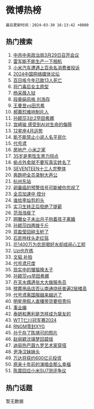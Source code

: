 # 微博热榜

`最后更新时间：2024-03-30 16:13:42 +0800`

## 热门搜索

1. [中共中央政治局3月29日召开会议](https://m.weibo.cn/search?containerid=100103type%3D1%26t%3D10%26q%3D%23%E4%B8%AD%E5%85%B1%E4%B8%AD%E5%A4%AE%E6%94%BF%E6%B2%BB%E5%B1%803%E6%9C%8829%E6%97%A5%E5%8F%AC%E5%BC%80%E4%BC%9A%E8%AE%AE%23&stream_entry_id=51&isnewpage=1&extparam=seat%3D1%26filter_type%3Drealtimehot%26c_type%3D51%26stream_entry_id%3D51%26pos%3D0%26q%3D%2523%25E4%25B8%25AD%25E5%2585%25B1%25E4%25B8%25AD%25E5%25A4%25AE%25E6%2594%25BF%25E6%25B2%25BB%25E5%25B1%25803%25E6%259C%258829%25E6%2597%25A5%25E5%258F%25AC%25E5%25BC%2580%25E4%25BC%259A%25E8%25AE%25AE%2523%26dgr%3D0%26cate%3D10103%26display_time%3D1711786420%26pre_seqid%3D171178642086501652068)
1. [雷军能不能生产一下相机](https://m.weibo.cn/search?containerid=100103type%3D1%26t%3D10%26q%3D%E9%9B%B7%E5%86%9B%E8%83%BD%E4%B8%8D%E8%83%BD%E7%94%9F%E4%BA%A7%E4%B8%80%E4%B8%8B%E7%9B%B8%E6%9C%BA&stream_entry_id=31&isnewpage=1&extparam=seat%3D1%26realpos%3D1%26band_rank%3D1%26pos%3D0%26c_type%3D31%26cate%3D5001%26lcate%3D5001%26stream_entry_id%3D31%26filter_type%3Drealtimehot%26q%3D%25E9%259B%25B7%25E5%2586%259B%25E8%2583%25BD%25E4%25B8%258D%25E8%2583%25BD%25E7%2594%259F%25E4%25BA%25A7%25E4%25B8%2580%25E4%25B8%258B%25E7%259B%25B8%25E6%259C%25BA%26flag%3D2%26dgr%3D0%26display_time%3D1711786420%26pre_seqid%3D171178642086501652068)
1. [小米汽车遭遇上百余名消费者投诉](https://m.weibo.cn/search?containerid=100103type%3D1%26t%3D10%26q%3D%23%E5%B0%8F%E7%B1%B3%E6%B1%BD%E8%BD%A6%E9%81%AD%E9%81%87%E4%B8%8A%E7%99%BE%E4%BD%99%E5%90%8D%E6%B6%88%E8%B4%B9%E8%80%85%E6%8A%95%E8%AF%89%23&stream_entry_id=31&isnewpage=1&extparam=seat%3D1%26realpos%3D2%26band_rank%3D2%26pos%3D1%26c_type%3D31%26cate%3D5001%26lcate%3D5001%26stream_entry_id%3D31%26filter_type%3Drealtimehot%26q%3D%2523%25E5%25B0%258F%25E7%25B1%25B3%25E6%25B1%25BD%25E8%25BD%25A6%25E9%2581%25AD%25E9%2581%2587%25E4%25B8%258A%25E7%2599%25BE%25E4%25BD%2599%25E5%2590%258D%25E6%25B6%2588%25E8%25B4%25B9%25E8%2580%2585%25E6%258A%2595%25E8%25AF%2589%2523%26flag%3D1%26dgr%3D0%26display_time%3D1711786420%26pre_seqid%3D171178642086501652068)
1. [2024中国网络媒体论坛](https://m.weibo.cn/search?containerid=100103type%3D1%26t%3D10%26q%3D%232024%E4%B8%AD%E5%9B%BD%E7%BD%91%E7%BB%9C%E5%AA%92%E4%BD%93%E8%AE%BA%E5%9D%9B%23&stream_entry_id=31&isnewpage=1&extparam=seat%3D1%26realpos%3D3%26band_rank%3D3%26pos%3D2%26c_type%3D31%26cate%3D5001%26lcate%3D5001%26stream_entry_id%3D31%26filter_type%3Drealtimehot%26q%3D%25232024%25E4%25B8%25AD%25E5%259B%25BD%25E7%25BD%2591%25E7%25BB%259C%25E5%25AA%2592%25E4%25BD%2593%25E8%25AE%25BA%25E5%259D%259B%2523%26flag%3D0%26dgr%3D0%26display_time%3D1711786420%26pre_seqid%3D171178642086501652068)
1. [百日咳今年已致13人死亡](https://m.weibo.cn/search?containerid=100103type%3D1%26t%3D10%26q%3D%23%E7%99%BE%E6%97%A5%E5%92%B3%E4%BB%8A%E5%B9%B4%E5%B7%B2%E8%87%B413%E4%BA%BA%E6%AD%BB%E4%BA%A1%23&stream_entry_id=31&isnewpage=1&extparam=seat%3D1%26realpos%3D4%26band_rank%3D4%26pos%3D3%26c_type%3D31%26cate%3D5001%26lcate%3D5001%26stream_entry_id%3D31%26filter_type%3Drealtimehot%26q%3D%2523%25E7%2599%25BE%25E6%2597%25A5%25E5%2592%25B3%25E4%25BB%258A%25E5%25B9%25B4%25E5%25B7%25B2%25E8%2587%25B413%25E4%25BA%25BA%25E6%25AD%25BB%25E4%25BA%25A1%2523%26flag%3D2%26dgr%3D0%26display_time%3D1711786420%26pre_seqid%3D171178642086501652068)
1. [将门毒后女主原型](https://m.weibo.cn/search?containerid=100103type%3D1%26t%3D10%26q%3D%E5%B0%86%E9%97%A8%E6%AF%92%E5%90%8E%E5%A5%B3%E4%B8%BB%E5%8E%9F%E5%9E%8B&stream_entry_id=31&isnewpage=1&extparam=seat%3D1%26realpos%3D5%26band_rank%3D5%26pos%3D4%26c_type%3D31%26cate%3D5001%26lcate%3D5001%26stream_entry_id%3D31%26filter_type%3Drealtimehot%26q%3D%25E5%25B0%2586%25E9%2597%25A8%25E6%25AF%2592%25E5%2590%258E%25E5%25A5%25B3%25E4%25B8%25BB%25E5%258E%259F%25E5%259E%258B%26flag%3D1%26dgr%3D0%26display_time%3D1711786420%26pre_seqid%3D171178642086501652068)
1. [杨采薇入狱](https://m.weibo.cn/search?containerid=100103type%3D1%26t%3D10%26q%3D%E6%9D%A8%E9%87%87%E8%96%87%E5%85%A5%E7%8B%B1&stream_entry_id=31&isnewpage=1&extparam=seat%3D1%26realpos%3D6%26band_rank%3D6%26pos%3D5%26c_type%3D31%26cate%3D5001%26lcate%3D5001%26stream_entry_id%3D31%26filter_type%3Drealtimehot%26q%3D%25E6%259D%25A8%25E9%2587%2587%25E8%2596%2587%25E5%2585%25A5%25E7%258B%25B1%26flag%3D2%26dgr%3D0%26display_time%3D1711786420%26pre_seqid%3D171178642086501652068)
1. [段奥娟风格 刘浩存](https://m.weibo.cn/search?containerid=100103type%3D1%26t%3D10%26q%3D%E6%AE%B5%E5%A5%A5%E5%A8%9F%E9%A3%8E%E6%A0%BC+%E5%88%98%E6%B5%A9%E5%AD%98&stream_entry_id=31&isnewpage=1&extparam=seat%3D1%26realpos%3D7%26band_rank%3D7%26pos%3D6%26c_type%3D31%26cate%3D5001%26lcate%3D5001%26stream_entry_id%3D31%26filter_type%3Drealtimehot%26q%3D%25E6%25AE%25B5%25E5%25A5%25A5%25E5%25A8%259F%25E9%25A3%258E%25E6%25A0%25BC%2520%25E5%2588%2598%25E6%25B5%25A9%25E5%25AD%2598%26flag%3D2%26dgr%3D0%26display_time%3D1711786420%26pre_seqid%3D171178642086501652068)
1. [王曼昱vs田志希](https://m.weibo.cn/search?containerid=100103type%3D1%26t%3D10%26q%3D%23%E7%8E%8B%E6%9B%BC%E6%98%B1vs%E7%94%B0%E5%BF%97%E5%B8%8C%23&stream_entry_id=31&isnewpage=1&extparam=seat%3D1%26realpos%3D8%26band_rank%3D8%26pos%3D7%26c_type%3D31%26cate%3D5001%26lcate%3D5001%26stream_entry_id%3D31%26filter_type%3Drealtimehot%26q%3D%2523%25E7%258E%258B%25E6%259B%25BC%25E6%2598%25B1vs%25E7%2594%25B0%25E5%25BF%2597%25E5%25B8%258C%2523%26flag%3D1%26dgr%3D0%26display_time%3D1711786420%26pre_seqid%3D171178642086501652068)
1. [郝蕾怼难哄制片人](https://m.weibo.cn/search?containerid=100103type%3D1%26t%3D10%26q%3D%23%E9%83%9D%E8%95%BE%E6%80%BC%E9%9A%BE%E5%93%84%E5%88%B6%E7%89%87%E4%BA%BA%23&stream_entry_id=31&isnewpage=1&extparam=seat%3D1%26realpos%3D9%26band_rank%3D9%26pos%3D8%26c_type%3D31%26cate%3D5001%26lcate%3D5001%26stream_entry_id%3D31%26filter_type%3Drealtimehot%26q%3D%2523%25E9%2583%259D%25E8%2595%25BE%25E6%2580%25BC%25E9%259A%25BE%25E5%2593%2584%25E5%2588%25B6%25E7%2589%2587%25E4%25BA%25BA%2523%26flag%3D0%26dgr%3D0%26display_time%3D1711786420%26pre_seqid%3D171178642086501652068)
1. [孙颖莎3比2早田希娜](https://m.weibo.cn/search?containerid=100103type%3D1%26t%3D10%26q%3D%E5%AD%99%E9%A2%96%E8%8E%8E3%E6%AF%942%E6%97%A9%E7%94%B0%E5%B8%8C%E5%A8%9C&stream_entry_id=31&isnewpage=1&extparam=seat%3D1%26realpos%3D10%26band_rank%3D10%26pos%3D9%26c_type%3D31%26cate%3D5001%26lcate%3D5001%26stream_entry_id%3D31%26filter_type%3Drealtimehot%26q%3D%25E5%25AD%2599%25E9%25A2%2596%25E8%258E%258E3%25E6%25AF%25942%25E6%2597%25A9%25E7%2594%25B0%25E5%25B8%258C%25E5%25A8%259C%26flag%3D1%26dgr%3D0%26display_time%3D1711786420%26pre_seqid%3D171178642086501652068)
1. [宫崎骏 感受到AI对生命的侮辱](https://m.weibo.cn/search?containerid=100103type%3D1%26t%3D10%26q%3D%E5%AE%AB%E5%B4%8E%E9%AA%8F+%E6%84%9F%E5%8F%97%E5%88%B0AI%E5%AF%B9%E7%94%9F%E5%91%BD%E7%9A%84%E4%BE%AE%E8%BE%B1&stream_entry_id=31&isnewpage=1&extparam=seat%3D1%26realpos%3D11%26band_rank%3D11%26pos%3D10%26c_type%3D31%26cate%3D5001%26lcate%3D5001%26stream_entry_id%3D31%26filter_type%3Drealtimehot%26q%3D%25E5%25AE%25AB%25E5%25B4%258E%25E9%25AA%258F%2520%25E6%2584%259F%25E5%258F%2597%25E5%2588%25B0AI%25E5%25AF%25B9%25E7%2594%259F%25E5%2591%25BD%25E7%259A%2584%25E4%25BE%25AE%25E8%25BE%25B1%26flag%3D0%26dgr%3D0%26display_time%3D1711786420%26pre_seqid%3D171178642086501652068)
1. [12星座4月运势](https://m.weibo.cn/search?containerid=100103type%3D1%26t%3D10%26q%3D12%E6%98%9F%E5%BA%A74%E6%9C%88%E8%BF%90%E5%8A%BF&stream_entry_id=31&isnewpage=1&extparam=seat%3D1%26realpos%3D12%26band_rank%3D12%26pos%3D11%26c_type%3D31%26cate%3D5001%26lcate%3D5001%26stream_entry_id%3D31%26filter_type%3Drealtimehot%26q%3D12%25E6%2598%259F%25E5%25BA%25A74%25E6%259C%2588%25E8%25BF%2590%25E5%258A%25BF%26flag%3D0%26dgr%3D0%26display_time%3D1711786420%26pre_seqid%3D171178642086501652068)
1. [能不能禁止小说人名平民化](https://m.weibo.cn/search?containerid=100103type%3D1%26t%3D10%26q%3D%23%E8%83%BD%E4%B8%8D%E8%83%BD%E7%A6%81%E6%AD%A2%E5%B0%8F%E8%AF%B4%E4%BA%BA%E5%90%8D%E5%B9%B3%E6%B0%91%E5%8C%96%23&stream_entry_id=31&isnewpage=1&extparam=seat%3D1%26realpos%3D13%26band_rank%3D13%26pos%3D12%26c_type%3D31%26cate%3D5001%26lcate%3D5001%26stream_entry_id%3D31%26filter_type%3Drealtimehot%26q%3D%2523%25E8%2583%25BD%25E4%25B8%258D%25E8%2583%25BD%25E7%25A6%2581%25E6%25AD%25A2%25E5%25B0%258F%25E8%25AF%25B4%25E4%25BA%25BA%25E5%2590%258D%25E5%25B9%25B3%25E6%25B0%2591%25E5%258C%2596%2523%26flag%3D0%26dgr%3D0%26display_time%3D1711786420%26pre_seqid%3D171178642086501652068)
1. [代号鸢](https://m.weibo.cn/search?containerid=100103type%3D1%26t%3D10%26q%3D%E4%BB%A3%E5%8F%B7%E9%B8%A2&stream_entry_id=31&isnewpage=1&extparam=seat%3D1%26realpos%3D14%26band_rank%3D14%26pos%3D13%26c_type%3D31%26cate%3D5001%26lcate%3D5001%26stream_entry_id%3D31%26filter_type%3Drealtimehot%26q%3D%25E4%25BB%25A3%25E5%258F%25B7%25E9%25B8%25A2%26flag%3D1%26dgr%3D0%26display_time%3D1711786420%26pre_seqid%3D171178642086501652068)
1. [房地产 小米之家](https://m.weibo.cn/search?containerid=100103type%3D1%26t%3D10%26q%3D%E6%88%BF%E5%9C%B0%E4%BA%A7+%E5%B0%8F%E7%B1%B3%E4%B9%8B%E5%AE%B6&stream_entry_id=31&isnewpage=1&extparam=seat%3D1%26realpos%3D15%26band_rank%3D15%26pos%3D14%26c_type%3D31%26cate%3D5001%26lcate%3D5001%26stream_entry_id%3D31%26filter_type%3Drealtimehot%26q%3D%25E6%2588%25BF%25E5%259C%25B0%25E4%25BA%25A7%2520%25E5%25B0%258F%25E7%25B1%25B3%25E4%25B9%258B%25E5%25AE%25B6%26flag%3D1%26dgr%3D0%26display_time%3D1711786420%26pre_seqid%3D171178642086501652068)
1. [35岁是男性生育力拐点](https://m.weibo.cn/search?containerid=100103type%3D1%26t%3D10%26q%3D%2335%E5%B2%81%E6%98%AF%E7%94%B7%E6%80%A7%E7%94%9F%E8%82%B2%E5%8A%9B%E6%8B%90%E7%82%B9%23&stream_entry_id=31&isnewpage=1&extparam=seat%3D1%26realpos%3D16%26band_rank%3D16%26pos%3D15%26c_type%3D31%26cate%3D5001%26lcate%3D5001%26stream_entry_id%3D31%26filter_type%3Drealtimehot%26q%3D%252335%25E5%25B2%2581%25E6%2598%25AF%25E7%2594%25B7%25E6%2580%25A7%25E7%2594%259F%25E8%2582%25B2%25E5%258A%259B%25E6%258B%2590%25E7%2582%25B9%2523%26flag%3D2%26dgr%3D0%26display_time%3D1711786420%26pre_seqid%3D171178642086501652068)
1. [偷点外卖就不要写真实姓名了](https://m.weibo.cn/search?containerid=100103type%3D1%26t%3D10%26q%3D%23%E5%81%B7%E7%82%B9%E5%A4%96%E5%8D%96%E5%B0%B1%E4%B8%8D%E8%A6%81%E5%86%99%E7%9C%9F%E5%AE%9E%E5%A7%93%E5%90%8D%E4%BA%86%23&stream_entry_id=31&isnewpage=1&extparam=seat%3D1%26realpos%3D17%26band_rank%3D17%26pos%3D16%26c_type%3D31%26cate%3D5001%26lcate%3D5001%26stream_entry_id%3D31%26filter_type%3Drealtimehot%26q%3D%2523%25E5%2581%25B7%25E7%2582%25B9%25E5%25A4%2596%25E5%258D%2596%25E5%25B0%25B1%25E4%25B8%258D%25E8%25A6%2581%25E5%2586%2599%25E7%259C%259F%25E5%25AE%259E%25E5%25A7%2593%25E5%2590%258D%25E4%25BA%2586%2523%26flag%3D0%26dgr%3D0%26display_time%3D1711786420%26pre_seqid%3D171178642086501652068)
1. [SEVENTEEN十三人完整体](https://m.weibo.cn/search?containerid=100103type%3D1%26t%3D10%26q%3D%23SEVENTEEN%E5%8D%81%E4%B8%89%E4%BA%BA%E5%AE%8C%E6%95%B4%E4%BD%93%23&stream_entry_id=31&isnewpage=1&extparam=seat%3D1%26realpos%3D18%26band_rank%3D18%26pos%3D17%26c_type%3D31%26cate%3D5001%26lcate%3D5001%26stream_entry_id%3D31%26filter_type%3Drealtimehot%26q%3D%2523SEVENTEEN%25E5%258D%2581%25E4%25B8%2589%25E4%25BA%25BA%25E5%25AE%258C%25E6%2595%25B4%25E4%25BD%2593%2523%26flag%3D1%26dgr%3D0%26display_time%3D1711786420%26pre_seqid%3D171178642086501652068)
1. [奔跑吧全员录制大声公](https://m.weibo.cn/search?containerid=100103type%3D1%26t%3D10%26q%3D%E5%A5%94%E8%B7%91%E5%90%A7%E5%85%A8%E5%91%98%E5%BD%95%E5%88%B6%E5%A4%A7%E5%A3%B0%E5%85%AC&stream_entry_id=31&isnewpage=1&extparam=seat%3D1%26realpos%3D19%26band_rank%3D19%26pos%3D18%26c_type%3D31%26cate%3D5001%26lcate%3D5001%26stream_entry_id%3D31%26filter_type%3Drealtimehot%26q%3D%25E5%25A5%2594%25E8%25B7%2591%25E5%2590%25A7%25E5%2585%25A8%25E5%2591%2598%25E5%25BD%2595%25E5%2588%25B6%25E5%25A4%25A7%25E5%25A3%25B0%25E5%2585%25AC%26flag%3D0%26dgr%3D0%26display_time%3D1711786420%26pre_seqid%3D171178642086501652068)
1. [杭州东站](https://m.weibo.cn/search?containerid=100103type%3D1%26t%3D10%26q%3D%E6%9D%AD%E5%B7%9E%E4%B8%9C%E7%AB%99&stream_entry_id=31&isnewpage=1&extparam=seat%3D1%26realpos%3D20%26band_rank%3D20%26pos%3D19%26c_type%3D31%26cate%3D5001%26lcate%3D5001%26stream_entry_id%3D31%26filter_type%3Drealtimehot%26q%3D%25E6%259D%25AD%25E5%25B7%259E%25E4%25B8%259C%25E7%25AB%2599%26flag%3D0%26dgr%3D0%26display_time%3D1711786420%26pre_seqid%3D171178642086501652068)
1. [卵巢癌的预警信号可能被你忽视了](https://m.weibo.cn/search?containerid=100103type%3D1%26t%3D10%26q%3D%23%E5%8D%B5%E5%B7%A2%E7%99%8C%E7%9A%84%E9%A2%84%E8%AD%A6%E4%BF%A1%E5%8F%B7%E5%8F%AF%E8%83%BD%E8%A2%AB%E4%BD%A0%E5%BF%BD%E8%A7%86%E4%BA%86%23&stream_entry_id=31&isnewpage=1&extparam=seat%3D1%26realpos%3D21%26band_rank%3D21%26pos%3D20%26c_type%3D31%26cate%3D5001%26lcate%3D5001%26stream_entry_id%3D31%26filter_type%3Drealtimehot%26q%3D%2523%25E5%258D%25B5%25E5%25B7%25A2%25E7%2599%258C%25E7%259A%2584%25E9%25A2%2584%25E8%25AD%25A6%25E4%25BF%25A1%25E5%258F%25B7%25E5%258F%25AF%25E8%2583%25BD%25E8%25A2%25AB%25E4%25BD%25A0%25E5%25BF%25BD%25E8%25A7%2586%25E4%25BA%2586%2523%26flag%3D1%26dgr%3D0%26display_time%3D1711786420%26pre_seqid%3D171178642086501652068)
1. [全员加速中 控分](https://m.weibo.cn/search?containerid=100103type%3D1%26t%3D10%26q%3D%E5%85%A8%E5%91%98%E5%8A%A0%E9%80%9F%E4%B8%AD+%E6%8E%A7%E5%88%86&stream_entry_id=31&isnewpage=1&extparam=seat%3D1%26realpos%3D22%26band_rank%3D22%26pos%3D21%26c_type%3D31%26cate%3D5001%26lcate%3D5001%26stream_entry_id%3D31%26filter_type%3Drealtimehot%26q%3D%25E5%2585%25A8%25E5%2591%2598%25E5%258A%25A0%25E9%2580%259F%25E4%25B8%25AD%2520%25E6%258E%25A7%25E5%2588%2586%26flag%3D1%26dgr%3D0%26display_time%3D1711786420%26pre_seqid%3D171178642086501652068)
1. [谁给李灿剪的头](https://m.weibo.cn/search?containerid=100103type%3D1%26t%3D10%26q%3D%E8%B0%81%E7%BB%99%E6%9D%8E%E7%81%BF%E5%89%AA%E7%9A%84%E5%A4%B4&stream_entry_id=31&isnewpage=1&extparam=seat%3D1%26realpos%3D23%26band_rank%3D23%26pos%3D22%26c_type%3D31%26cate%3D5001%26lcate%3D5001%26stream_entry_id%3D31%26filter_type%3Drealtimehot%26q%3D%25E8%25B0%2581%25E7%25BB%2599%25E6%259D%258E%25E7%2581%25BF%25E5%2589%25AA%25E7%259A%2584%25E5%25A4%25B4%26flag%3D1%26dgr%3D0%26display_time%3D1711786420%26pre_seqid%3D171178642086501652068)
1. [实习生转正后拒绝了提薪](https://m.weibo.cn/search?containerid=100103type%3D1%26t%3D10%26q%3D%23%E5%AE%9E%E4%B9%A0%E7%94%9F%E8%BD%AC%E6%AD%A3%E5%90%8E%E6%8B%92%E7%BB%9D%E4%BA%86%E6%8F%90%E8%96%AA%23&stream_entry_id=31&isnewpage=1&extparam=seat%3D1%26realpos%3D24%26band_rank%3D24%26pos%3D23%26c_type%3D31%26cate%3D5001%26lcate%3D5001%26stream_entry_id%3D31%26filter_type%3Drealtimehot%26q%3D%2523%25E5%25AE%259E%25E4%25B9%25A0%25E7%2594%259F%25E8%25BD%25AC%25E6%25AD%25A3%25E5%2590%258E%25E6%258B%2592%25E7%25BB%259D%25E4%25BA%2586%25E6%258F%2590%25E8%2596%25AA%2523%26flag%3D0%26dgr%3D0%26display_time%3D1711786420%26pre_seqid%3D171178642086501652068)
1. [范湉湉瘦了](https://m.weibo.cn/search?containerid=100103type%3D1%26t%3D10%26q%3D%23%E8%8C%83%E6%B9%89%E6%B9%89%E7%98%A6%E4%BA%86%23&stream_entry_id=31&isnewpage=1&extparam=seat%3D1%26realpos%3D25%26band_rank%3D25%26pos%3D24%26c_type%3D31%26cate%3D5001%26lcate%3D5001%26stream_entry_id%3D31%26filter_type%3Drealtimehot%26q%3D%2523%25E8%258C%2583%25E6%25B9%2589%25E6%25B9%2589%25E7%2598%25A6%25E4%25BA%2586%2523%26flag%3D0%26dgr%3D0%26display_time%3D1711786420%26pre_seqid%3D171178642086501652068)
1. [网曝女子未出月子抱着孩子离婚](https://m.weibo.cn/search?containerid=100103type%3D1%26t%3D10%26q%3D%23%E7%BD%91%E6%9B%9D%E5%A5%B3%E5%AD%90%E6%9C%AA%E5%87%BA%E6%9C%88%E5%AD%90%E6%8A%B1%E7%9D%80%E5%AD%A9%E5%AD%90%E7%A6%BB%E5%A9%9A%23&stream_entry_id=31&isnewpage=1&extparam=seat%3D1%26realpos%3D26%26band_rank%3D26%26pos%3D25%26c_type%3D31%26cate%3D5001%26lcate%3D5001%26stream_entry_id%3D31%26filter_type%3Drealtimehot%26q%3D%2523%25E7%25BD%2591%25E6%259B%259D%25E5%25A5%25B3%25E5%25AD%2590%25E6%259C%25AA%25E5%2587%25BA%25E6%259C%2588%25E5%25AD%2590%25E6%258A%25B1%25E7%259D%2580%25E5%25AD%25A9%25E5%25AD%2590%25E7%25A6%25BB%25E5%25A9%259A%2523%26flag%3D0%26dgr%3D0%26display_time%3D1711786420%26pre_seqid%3D171178642086501652068)
1. [孙颖莎四两拨千斤](https://m.weibo.cn/search?containerid=100103type%3D1%26t%3D10%26q%3D%23%E5%AD%99%E9%A2%96%E8%8E%8E%E5%9B%9B%E4%B8%A4%E6%8B%A8%E5%8D%83%E6%96%A4%23&stream_entry_id=31&isnewpage=1&extparam=seat%3D1%26realpos%3D27%26band_rank%3D27%26pos%3D26%26c_type%3D31%26cate%3D5001%26lcate%3D5001%26stream_entry_id%3D31%26filter_type%3Drealtimehot%26q%3D%2523%25E5%25AD%2599%25E9%25A2%2596%25E8%258E%258E%25E5%259B%259B%25E4%25B8%25A4%25E6%258B%25A8%25E5%258D%2583%25E6%2596%25A4%2523%26flag%3D1%26dgr%3D0%26display_time%3D1711786420%26pre_seqid%3D171178642086501652068)
1. [蓝盈莹回碎玉轩了](https://m.weibo.cn/search?containerid=100103type%3D1%26t%3D10%26q%3D%23%E8%93%9D%E7%9B%88%E8%8E%B9%E5%9B%9E%E7%A2%8E%E7%8E%89%E8%BD%A9%E4%BA%86%23&stream_entry_id=31&isnewpage=1&extparam=seat%3D1%26realpos%3D28%26band_rank%3D28%26pos%3D27%26c_type%3D31%26cate%3D5001%26lcate%3D5001%26stream_entry_id%3D31%26filter_type%3Drealtimehot%26q%3D%2523%25E8%2593%259D%25E7%259B%2588%25E8%258E%25B9%25E5%259B%259E%25E7%25A2%258E%25E7%258E%2589%25E8%25BD%25A9%25E4%25BA%2586%2523%26flag%3D0%26dgr%3D0%26display_time%3D1711786420%26pre_seqid%3D171178642086501652068)
1. [石凯拎枕头走红毯](https://m.weibo.cn/search?containerid=100103type%3D1%26t%3D10%26q%3D%E7%9F%B3%E5%87%AF%E6%8B%8E%E6%9E%95%E5%A4%B4%E8%B5%B0%E7%BA%A2%E6%AF%AF&stream_entry_id=31&isnewpage=1&extparam=seat%3D1%26realpos%3D29%26band_rank%3D29%26pos%3D28%26c_type%3D31%26cate%3D5001%26lcate%3D5001%26stream_entry_id%3D31%26filter_type%3Drealtimehot%26q%3D%25E7%259F%25B3%25E5%2587%25AF%25E6%258B%258E%25E6%259E%2595%25E5%25A4%25B4%25E8%25B5%25B0%25E7%25BA%25A2%25E6%25AF%25AF%26flag%3D1%26dgr%3D0%26display_time%3D1711786420%26pre_seqid%3D171178642086501652068)
1. [花1400万为农民喝好水却成闹心工程](https://m.weibo.cn/search?containerid=100103type%3D1%26t%3D10%26q%3D%23%E8%8A%B11400%E4%B8%87%E4%B8%BA%E5%86%9C%E6%B0%91%E5%96%9D%E5%A5%BD%E6%B0%B4%E5%8D%B4%E6%88%90%E9%97%B9%E5%BF%83%E5%B7%A5%E7%A8%8B%23&stream_entry_id=31&isnewpage=1&extparam=seat%3D1%26realpos%3D30%26band_rank%3D30%26pos%3D29%26c_type%3D31%26cate%3D5001%26lcate%3D5001%26stream_entry_id%3D31%26filter_type%3Drealtimehot%26q%3D%2523%25E8%258A%25B11400%25E4%25B8%2587%25E4%25B8%25BA%25E5%2586%259C%25E6%25B0%2591%25E5%2596%259D%25E5%25A5%25BD%25E6%25B0%25B4%25E5%258D%25B4%25E6%2588%2590%25E9%2597%25B9%25E5%25BF%2583%25E5%25B7%25A5%25E7%25A8%258B%2523%26flag%3D0%26dgr%3D0%26display_time%3D1711786420%26pre_seqid%3D171178642086501652068)
1. [Uzi也在练](https://m.weibo.cn/search?containerid=100103type%3D1%26t%3D10%26q%3D%23Uzi%E4%B9%9F%E5%9C%A8%E7%BB%83%23&stream_entry_id=31&isnewpage=1&extparam=seat%3D1%26realpos%3D31%26band_rank%3D31%26pos%3D30%26c_type%3D31%26cate%3D5001%26lcate%3D5001%26stream_entry_id%3D31%26filter_type%3Drealtimehot%26q%3D%2523Uzi%25E4%25B9%259F%25E5%259C%25A8%25E7%25BB%2583%2523%26flag%3D1%26dgr%3D0%26display_time%3D1711786420%26pre_seqid%3D171178642086501652068)
1. [文韬 补拍](https://m.weibo.cn/search?containerid=100103type%3D1%26t%3D10%26q%3D%E6%96%87%E9%9F%AC+%E8%A1%A5%E6%8B%8D&stream_entry_id=31&isnewpage=1&extparam=seat%3D1%26realpos%3D32%26band_rank%3D32%26pos%3D31%26c_type%3D31%26cate%3D5001%26lcate%3D5001%26stream_entry_id%3D31%26filter_type%3Drealtimehot%26q%3D%25E6%2596%2587%25E9%259F%25AC%2520%25E8%25A1%25A5%25E6%258B%258D%26flag%3D1%26dgr%3D0%26display_time%3D1711786420%26pre_seqid%3D171178642086501652068)
1. [代号鸢尺度](https://m.weibo.cn/search?containerid=100103type%3D1%26t%3D10%26q%3D%E4%BB%A3%E5%8F%B7%E9%B8%A2%E5%B0%BA%E5%BA%A6&stream_entry_id=31&isnewpage=1&extparam=seat%3D1%26realpos%3D33%26band_rank%3D33%26pos%3D32%26c_type%3D31%26cate%3D5001%26lcate%3D5001%26stream_entry_id%3D31%26filter_type%3Drealtimehot%26q%3D%25E4%25BB%25A3%25E5%258F%25B7%25E9%25B8%25A2%25E5%25B0%25BA%25E5%25BA%25A6%26flag%3D0%26dgr%3D0%26display_time%3D1711786420%26pre_seqid%3D171178642086501652068)
1. [现实中的狸猫换太子](https://m.weibo.cn/search?containerid=100103type%3D1%26t%3D10%26q%3D%23%E7%8E%B0%E5%AE%9E%E4%B8%AD%E7%9A%84%E7%8B%B8%E7%8C%AB%E6%8D%A2%E5%A4%AA%E5%AD%90%23&stream_entry_id=31&isnewpage=1&extparam=seat%3D1%26realpos%3D34%26band_rank%3D34%26pos%3D33%26c_type%3D31%26cate%3D5001%26lcate%3D5001%26stream_entry_id%3D31%26filter_type%3Drealtimehot%26q%3D%2523%25E7%258E%25B0%25E5%25AE%259E%25E4%25B8%25AD%25E7%259A%2584%25E7%258B%25B8%25E7%258C%25AB%25E6%258D%25A2%25E5%25A4%25AA%25E5%25AD%2590%2523%26flag%3D1%26dgr%3D0%26display_time%3D1711786420%26pre_seqid%3D171178642086501652068)
1. [孙颖莎vs早田希娜](https://m.weibo.cn/search?containerid=100103type%3D1%26t%3D10%26q%3D%E5%AD%99%E9%A2%96%E8%8E%8Evs%E6%97%A9%E7%94%B0%E5%B8%8C%E5%A8%9C&stream_entry_id=31&isnewpage=1&extparam=seat%3D1%26realpos%3D35%26band_rank%3D35%26pos%3D34%26c_type%3D31%26cate%3D5001%26lcate%3D5001%26stream_entry_id%3D31%26filter_type%3Drealtimehot%26q%3D%25E5%25AD%2599%25E9%25A2%2596%25E8%258E%258Evs%25E6%2597%25A9%25E7%2594%25B0%25E5%25B8%258C%25E5%25A8%259C%26flag%3D0%26dgr%3D0%26display_time%3D1711786420%26pre_seqid%3D171178642086501652068)
1. [在天水偶遇张大大做服务员](https://m.weibo.cn/search?containerid=100103type%3D1%26t%3D10%26q%3D%23%E5%9C%A8%E5%A4%A9%E6%B0%B4%E5%81%B6%E9%81%87%E5%BC%A0%E5%A4%A7%E5%A4%A7%E5%81%9A%E6%9C%8D%E5%8A%A1%E5%91%98%23&stream_entry_id=31&isnewpage=1&extparam=seat%3D1%26realpos%3D36%26band_rank%3D36%26pos%3D35%26c_type%3D31%26cate%3D5001%26lcate%3D5001%26stream_entry_id%3D31%26filter_type%3Drealtimehot%26q%3D%2523%25E5%259C%25A8%25E5%25A4%25A9%25E6%25B0%25B4%25E5%2581%25B6%25E9%2581%2587%25E5%25BC%25A0%25E5%25A4%25A7%25E5%25A4%25A7%25E5%2581%259A%25E6%259C%258D%25E5%258A%25A1%25E5%2591%2598%2523%26flag%3D1%26dgr%3D0%26display_time%3D1711786420%26pre_seqid%3D171178642086501652068)
1. [殡葬用品店否认南通烧纸普遍2层楼高](https://m.weibo.cn/search?containerid=100103type%3D1%26t%3D10%26q%3D%23%E6%AE%A1%E8%91%AC%E7%94%A8%E5%93%81%E5%BA%97%E5%90%A6%E8%AE%A4%E5%8D%97%E9%80%9A%E7%83%A7%E7%BA%B8%E6%99%AE%E9%81%8D2%E5%B1%82%E6%A5%BC%E9%AB%98%23&stream_entry_id=31&isnewpage=1&extparam=seat%3D1%26realpos%3D37%26band_rank%3D37%26pos%3D36%26c_type%3D31%26cate%3D5001%26lcate%3D5001%26stream_entry_id%3D31%26filter_type%3Drealtimehot%26q%3D%2523%25E6%25AE%25A1%25E8%2591%25AC%25E7%2594%25A8%25E5%2593%2581%25E5%25BA%2597%25E5%2590%25A6%25E8%25AE%25A4%25E5%258D%2597%25E9%2580%259A%25E7%2583%25A7%25E7%25BA%25B8%25E6%2599%25AE%25E9%2581%258D2%25E5%25B1%2582%25E6%25A5%25BC%25E9%25AB%2598%2523%26flag%3D1%26dgr%3D0%26display_time%3D1711786420%26pre_seqid%3D171178642086501652068)
1. [代号鸢离国服越来越远了](https://m.weibo.cn/search?containerid=100103type%3D1%26t%3D10%26q%3D%E4%BB%A3%E5%8F%B7%E9%B8%A2%E7%A6%BB%E5%9B%BD%E6%9C%8D%E8%B6%8A%E6%9D%A5%E8%B6%8A%E8%BF%9C%E4%BA%86&stream_entry_id=31&isnewpage=1&extparam=seat%3D1%26realpos%3D38%26band_rank%3D38%26pos%3D37%26c_type%3D31%26cate%3D5001%26lcate%3D5001%26stream_entry_id%3D31%26filter_type%3Drealtimehot%26q%3D%25E4%25BB%25A3%25E5%258F%25B7%25E9%25B8%25A2%25E7%25A6%25BB%25E5%259B%25BD%25E6%259C%258D%25E8%25B6%258A%25E6%259D%25A5%25E8%25B6%258A%25E8%25BF%259C%25E4%25BA%2586%26flag%3D0%26dgr%3D0%26display_time%3D1711786420%26pre_seqid%3D171178642086501652068)
1. [明星用假人直播带货要担责吗](https://m.weibo.cn/search?containerid=100103type%3D1%26t%3D10%26q%3D%23%E6%98%8E%E6%98%9F%E7%94%A8%E5%81%87%E4%BA%BA%E7%9B%B4%E6%92%AD%E5%B8%A6%E8%B4%A7%E8%A6%81%E6%8B%85%E8%B4%A3%E5%90%97%23&stream_entry_id=31&isnewpage=1&extparam=seat%3D1%26realpos%3D39%26band_rank%3D39%26pos%3D38%26c_type%3D31%26cate%3D5001%26lcate%3D5001%26stream_entry_id%3D31%26filter_type%3Drealtimehot%26q%3D%2523%25E6%2598%258E%25E6%2598%259F%25E7%2594%25A8%25E5%2581%2587%25E4%25BA%25BA%25E7%259B%25B4%25E6%2592%25AD%25E5%25B8%25A6%25E8%25B4%25A7%25E8%25A6%2581%25E6%258B%2585%25E8%25B4%25A3%25E5%2590%2597%2523%26flag%3D0%26dgr%3D0%26display_time%3D1711786420%26pre_seqid%3D171178642086501652068)
1. [事业编](https://m.weibo.cn/search?containerid=100103type%3D1%26t%3D10%26q%3D%E4%BA%8B%E4%B8%9A%E7%BC%96&stream_entry_id=31&isnewpage=1&extparam=seat%3D1%26realpos%3D40%26band_rank%3D40%26pos%3D39%26c_type%3D31%26cate%3D5001%26lcate%3D5001%26stream_entry_id%3D31%26filter_type%3Drealtimehot%26q%3D%25E4%25BA%258B%25E4%25B8%259A%25E7%25BC%2596%26flag%3D0%26dgr%3D0%26display_time%3D1711786420%26pre_seqid%3D171178642086501652068)
1. [泰妍和惠利是怎样成为挚友的](https://m.weibo.cn/search?containerid=100103type%3D1%26t%3D10%26q%3D%23%E6%B3%B0%E5%A6%8D%E5%92%8C%E6%83%A0%E5%88%A9%E6%98%AF%E6%80%8E%E6%A0%B7%E6%88%90%E4%B8%BA%E6%8C%9A%E5%8F%8B%E7%9A%84%23&stream_entry_id=31&isnewpage=1&extparam=seat%3D1%26realpos%3D41%26band_rank%3D41%26pos%3D40%26c_type%3D31%26cate%3D5001%26lcate%3D5001%26stream_entry_id%3D31%26filter_type%3Drealtimehot%26q%3D%2523%25E6%25B3%25B0%25E5%25A6%258D%25E5%2592%258C%25E6%2583%25A0%25E5%2588%25A9%25E6%2598%25AF%25E6%2580%258E%25E6%25A0%25B7%25E6%2588%2590%25E4%25B8%25BA%25E6%258C%259A%25E5%258F%258B%25E7%259A%2584%2523%26flag%3D1%26dgr%3D0%26display_time%3D1711786420%26pre_seqid%3D171178642086501652068)
1. [WTT仁川冠军赛2024](https://m.weibo.cn/search?containerid=100103type%3D1%26t%3D10%26q%3D%23WTT%E4%BB%81%E5%B7%9D%E5%86%A0%E5%86%9B%E8%B5%9B2024%23&stream_entry_id=31&isnewpage=1&extparam=seat%3D1%26realpos%3D42%26band_rank%3D42%26pos%3D41%26c_type%3D31%26cate%3D5001%26lcate%3D5001%26stream_entry_id%3D31%26filter_type%3Drealtimehot%26q%3D%2523WTT%25E4%25BB%2581%25E5%25B7%259D%25E5%2586%25A0%25E5%2586%259B%25E8%25B5%259B2024%2523%26flag%3D1%26dgr%3D0%26display_time%3D1711786420%26pre_seqid%3D171178642086501652068)
1. [RNGM零封XYG](https://m.weibo.cn/search?containerid=100103type%3D1%26t%3D10%26q%3D%23RNGM%E9%9B%B6%E5%B0%81XYG%23&stream_entry_id=31&isnewpage=1&extparam=seat%3D1%26realpos%3D43%26band_rank%3D43%26pos%3D42%26c_type%3D31%26cate%3D5001%26lcate%3D5001%26stream_entry_id%3D31%26filter_type%3Drealtimehot%26q%3D%2523RNGM%25E9%259B%25B6%25E5%25B0%2581XYG%2523%26flag%3D1%26dgr%3D0%26display_time%3D1711786420%26pre_seqid%3D171178642086501652068)
1. [孙千存了陈靖可的照片](https://m.weibo.cn/search?containerid=100103type%3D1%26t%3D10%26q%3D%23%E5%AD%99%E5%8D%83%E5%AD%98%E4%BA%86%E9%99%88%E9%9D%96%E5%8F%AF%E7%9A%84%E7%85%A7%E7%89%87%23&stream_entry_id=31&isnewpage=1&extparam=seat%3D1%26realpos%3D44%26band_rank%3D44%26pos%3D43%26c_type%3D31%26cate%3D5001%26lcate%3D5001%26stream_entry_id%3D31%26filter_type%3Drealtimehot%26q%3D%2523%25E5%25AD%2599%25E5%258D%2583%25E5%25AD%2598%25E4%25BA%2586%25E9%2599%2588%25E9%259D%2596%25E5%258F%25AF%25E7%259A%2584%25E7%2585%25A7%25E7%2589%2587%2523%26flag%3D0%26dgr%3D0%26display_time%3D1711786420%26pre_seqid%3D171178642086501652068)
1. [赵丽颖沈璃梦回碧瑶](https://m.weibo.cn/search?containerid=100103type%3D1%26t%3D10%26q%3D%23%E8%B5%B5%E4%B8%BD%E9%A2%96%E6%B2%88%E7%92%83%E6%A2%A6%E5%9B%9E%E7%A2%A7%E7%91%B6%23&stream_entry_id=31&isnewpage=1&extparam=seat%3D1%26realpos%3D45%26band_rank%3D45%26pos%3D44%26c_type%3D31%26cate%3D5001%26lcate%3D5001%26stream_entry_id%3D31%26filter_type%3Drealtimehot%26q%3D%2523%25E8%25B5%25B5%25E4%25B8%25BD%25E9%25A2%2596%25E6%25B2%2588%25E7%2592%2583%25E6%25A2%25A6%25E5%259B%259E%25E7%25A2%25A7%25E7%2591%25B6%2523%26flag%3D1%26dgr%3D0%26display_time%3D1711786420%26pre_seqid%3D171178642086501652068)
1. [迪丽热巴聂九罗艺术家穿搭](https://m.weibo.cn/search?containerid=100103type%3D1%26t%3D10%26q%3D%23%E8%BF%AA%E4%B8%BD%E7%83%AD%E5%B7%B4%E8%81%82%E4%B9%9D%E7%BD%97%E8%89%BA%E6%9C%AF%E5%AE%B6%E7%A9%BF%E6%90%AD%23&stream_entry_id=31&isnewpage=1&extparam=seat%3D1%26realpos%3D46%26band_rank%3D46%26pos%3D45%26c_type%3D31%26cate%3D5001%26lcate%3D5001%26stream_entry_id%3D31%26filter_type%3Drealtimehot%26q%3D%2523%25E8%25BF%25AA%25E4%25B8%25BD%25E7%2583%25AD%25E5%25B7%25B4%25E8%2581%2582%25E4%25B9%259D%25E7%25BD%2597%25E8%2589%25BA%25E6%259C%25AF%25E5%25AE%25B6%25E7%25A9%25BF%25E6%2590%25AD%2523%26flag%3D1%26dgr%3D0%26display_time%3D1711786420%26pre_seqid%3D171178642086501652068)
1. [尹净汉妹妹头](https://m.weibo.cn/search?containerid=100103type%3D1%26t%3D10%26q%3D%E5%B0%B9%E5%87%80%E6%B1%89%E5%A6%B9%E5%A6%B9%E5%A4%B4&stream_entry_id=31&isnewpage=1&extparam=seat%3D1%26realpos%3D47%26band_rank%3D47%26pos%3D46%26c_type%3D31%26cate%3D5001%26lcate%3D5001%26stream_entry_id%3D31%26filter_type%3Drealtimehot%26q%3D%25E5%25B0%25B9%25E5%2587%2580%25E6%25B1%2589%25E5%25A6%25B9%25E5%25A6%25B9%25E5%25A4%25B4%26flag%3D1%26dgr%3D0%26display_time%3D1711786420%26pre_seqid%3D171178642086501652068)
1. [万达将获约600亿元投资](https://m.weibo.cn/search?containerid=100103type%3D1%26t%3D10%26q%3D%23%E4%B8%87%E8%BE%BE%E5%B0%86%E8%8E%B7%E7%BA%A6600%E4%BA%BF%E5%85%83%E6%8A%95%E8%B5%84%23&stream_entry_id=31&isnewpage=1&extparam=seat%3D1%26realpos%3D48%26band_rank%3D48%26pos%3D47%26c_type%3D31%26cate%3D5001%26lcate%3D5001%26stream_entry_id%3D31%26filter_type%3Drealtimehot%26q%3D%2523%25E4%25B8%2587%25E8%25BE%25BE%25E5%25B0%2586%25E8%258E%25B7%25E7%25BA%25A6600%25E4%25BA%25BF%25E5%2585%2583%25E6%258A%2595%25E8%25B5%2584%2523%26flag%3D0%26dgr%3D0%26display_time%3D1711786420%26pre_seqid%3D171178642086501652068)
1. [原来十年前的演唱会那么幸福](https://m.weibo.cn/search?containerid=100103type%3D1%26t%3D10%26q%3D%23%E5%8E%9F%E6%9D%A5%E5%8D%81%E5%B9%B4%E5%89%8D%E7%9A%84%E6%BC%94%E5%94%B1%E4%BC%9A%E9%82%A3%E4%B9%88%E5%B9%B8%E7%A6%8F%23&stream_entry_id=31&isnewpage=1&extparam=seat%3D1%26realpos%3D49%26band_rank%3D49%26pos%3D48%26c_type%3D31%26cate%3D5001%26lcate%3D5001%26stream_entry_id%3D31%26filter_type%3Drealtimehot%26q%3D%2523%25E5%258E%259F%25E6%259D%25A5%25E5%258D%2581%25E5%25B9%25B4%25E5%2589%258D%25E7%259A%2584%25E6%25BC%2594%25E5%2594%25B1%25E4%25BC%259A%25E9%2582%25A3%25E4%25B9%2588%25E5%25B9%25B8%25E7%25A6%258F%2523%26flag%3D1%26dgr%3D0%26display_time%3D1711786420%26pre_seqid%3D171178642086501652068)
1. [陈震回应小米SU7测评争议](https://m.weibo.cn/search?containerid=100103type%3D1%26t%3D10%26q%3D%E9%99%88%E9%9C%87%E5%9B%9E%E5%BA%94%E5%B0%8F%E7%B1%B3SU7%E6%B5%8B%E8%AF%84%E4%BA%89%E8%AE%AE&stream_entry_id=31&isnewpage=1&extparam=seat%3D1%26realpos%3D50%26band_rank%3D50%26pos%3D49%26c_type%3D31%26cate%3D5001%26lcate%3D5001%26stream_entry_id%3D31%26filter_type%3Drealtimehot%26q%3D%25E9%2599%2588%25E9%259C%2587%25E5%259B%259E%25E5%25BA%2594%25E5%25B0%258F%25E7%25B1%25B3SU7%25E6%25B5%258B%25E8%25AF%2584%25E4%25BA%2589%25E8%25AE%25AE%26flag%3D0%26dgr%3D0%26display_time%3D1711786420%26pre_seqid%3D171178642086501652068)

## 热门话题

暂无数据
